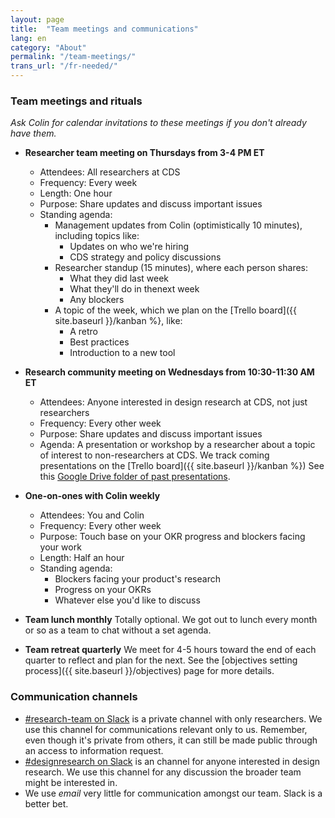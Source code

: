 ```yaml
---
layout: page
title:  "Team meetings and communications"
lang: en
category: "About"
permalink: "/team-meetings/"
trans_url: "/fr-needed/"
---
```


### Team meetings and rituals

_Ask Colin for calendar invitations to these meetings if you don't already have them._

* **Researcher team meeting on Thursdays from 3-4 PM ET**
  * Attendees: All researchers at CDS
  * Frequency: Every week
  * Length: One hour
  * Purpose: Share updates and discuss important issues
  * Standing agenda:
    * Management updates from Colin (optimistically 10 minutes), including topics like:
      * Updates on who we're hiring
      * CDS strategy and policy discussions
    * Researcher standup (15 minutes), where each person shares:
      * What they did last week
      * What they'll do in thenext week
      * Any blockers
    * A topic of the week, which we plan on the [Trello board]({{ site.baseurl }}/kanban %}, like:
      * A retro
      * Best practices
      * Introduction to a new tool
    
* **Research community meeting on Wednesdays from 10:30-11:30 AM ET**
  * Attendees: Anyone interested in design research at CDS, not just researchers
  * Frequency: Every other week
  * Purpose: Share updates and discuss important issues
  * Agenda: A presentation or workshop by a researcher about a topic of interest to non-researchers at CDS. We track coming presentations on the [Trello board]({{ site.baseurl }}/kanban %}) See this [Google Drive folder of past presentations](https://drive.google.com/drive/folders/1MLZZ14YNoGiWC-GagP7oW1oMbr1rJ4Yk).
  
* **One-on-ones with Colin weekly**
  * Attendees: You and Colin
  * Frequency: Every other week
  * Purpose: Touch base on your OKR progress and blockers facing your work
  * Length: Half an hour
  * Standing agenda:
    * Blockers facing your product's research
    * Progress on your OKRs
    * Whatever else you'd like to discuss
    
* **Team lunch monthly** Totally optional. We got out to lunch every month or so as a team to chat without a set agenda.

* **Team retreat quarterly** We meet for 4-5 hours toward the end of each quarter to reflect and plan for the next. See the [objectives setting process]({{ site.baseurl }}/objectives) page for more details.

### Communication channels

* [#research-team on Slack](https://gcdigital.slack.com/messages/GD4QR095W/details/) is a private channel with only researchers. We use this channel for communications relevant only to us. Remember, even though it's private from others, it can still be made public through an access to information request.
* [#designresearch on Slack](https://gcdigital.slack.com/messages/GD4QR095W/details/) is an channel for anyone interested in design research. We use this channel for any discussion the broader team might be interested in.
* We use *email* very little for communication amongst our team. Slack is a better bet.


